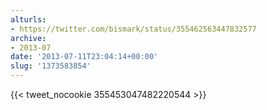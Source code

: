 ```yaml
---
alturls:
- https://twitter.com/bismark/status/355462563447832577
archive:
- 2013-07
date: '2013-07-11T23:04:14+00:00'
slug: '1373583854'
---
```


{{< tweet_nocookie 355453047482220544 >}}
